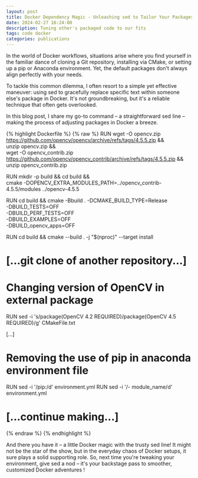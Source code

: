 ```yaml
---
layout: post
title: Docker Dependency Magic - Unleashing sed to Tailor Your Packages
date: 2024-02-27 16:24:00
description: Tuning other's packaged code to our fits
tags: code docker
categories: publications
---
```


In the world of Docker workflows, situations arise where you find yourself in the familiar dance of cloning a Git repository, installing via CMake, or setting up a pip or Anaconda environment. Yet, the default packages don't always align perfectly with your needs.

To tackle this common dilemma, I often resort to a simple yet effective maneuver: using sed to gracefully replace specific text within someone else's package in Docker. It's not groundbreaking, but it's a reliable technique that often gets overlooked.

In this blog post, I share my go-to command – a straightforward sed line – making the process of adjusting packages in Docker a breeze.

{% highlight Dockerfile %}
{% raw %}
RUN wget -O opencv.zip https://github.com/opencv/opencv/archive/refs/tags/4.5.5.zip && \
 unzip opencv.zip && \
 wget -O opencv_contrib.zip https://github.com/opencv/opencv_contrib/archive/refs/tags/4.5.5.zip && \
 unzip opencv_contrib.zip

RUN mkdir -p build && cd build && \
 cmake -DOPENCV_EXTRA_MODULES_PATH=../opencv_contrib-4.5.5/modules ../opencv-4.5.5

RUN cd build && cmake -Bbuild . -DCMAKE_BUILD_TYPE=Release \
 -DBUILD_TESTS=OFF \
 -DBUILD_PERF_TESTS=OFF \
 -DBUILD_EXAMPLES=OFF \
 -DBUILD_opencv_apps=OFF

RUN cd build && cmake --build . -j "$(nproc)" --target install

# [...git clone of another repository...]

# Changing version of OpenCV in external package

RUN sed -i 's/package(OpenCV 4\.2 REQUIRED)/package(OpenCV 4.5 REQUIRED)/g' CMakeFile.txt

[...]

# Removing the use of pip in anaconda environment file

RUN sed -i '/pip:/d' environment.yml
RUN sed -i '/- module_name/d' environment.yml

# [...continue making...]

{% endraw %}
{% endhighlight %}

And there you have it – a little Docker magic with the trusty sed line! It might not be the star of the show, but in the everyday chaos of Docker setups, it sure plays a solid supporting role. So, next time you're tweaking your environment, give sed a nod – it's your backstage pass to smoother, customized Docker adventures !
